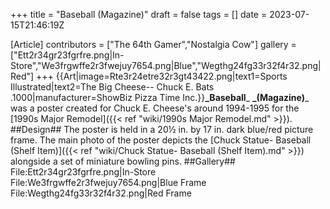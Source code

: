 +++
title = "Baseball (Magazine)"
draft = false
tags = []
date = 2023-07-15T21:46:19Z

[Article]
contributors = ["The 64th Gamer","Nostalgia Cow"]
gallery = ["Ett2r34gr23fgrfre.png|In-Store","We3frgwffe2r3fwejuy7654.png|Blue","Wegthg24fg33r32f4r32.png|Red"]
+++
{{Art|image=Rte3r24etre32r3gt43422.png|text1=Sports Illustrated|text2=The Big Cheese-- Chuck E. Bats .1000|manufacturer=ShowBiz Pizza Time Inc.}}**_Baseball**_ **_(Magazine)**_ was a poster created for Chuck E. Cheese's around 1994-1995 for the [1990s Major Remodel]({{< ref "wiki/1990s Major Remodel.md" >}}).
##Design##
The poster is held in a 20½ in. by 17 in. dark blue/red picture frame. The main photo of the poster depicts the [Chuck Statue- Baseball (Shelf Item)]({{< ref "wiki/Chuck Statue- Baseball (Shelf Item).md" >}}) alongside a set of miniature bowling pins.
##Gallery##
<gallery>
File:Ett2r34gr23fgrfre.png|In-Store
File:We3frgwffe2r3fwejuy7654.png|Blue Frame
File:Wegthg24fg33r32f4r32.png|Red Frame
</gallery>